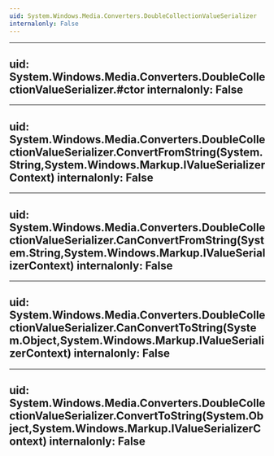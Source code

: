 ```yaml
---
uid: System.Windows.Media.Converters.DoubleCollectionValueSerializer
internalonly: False
---
```


---
uid: System.Windows.Media.Converters.DoubleCollectionValueSerializer.#ctor
internalonly: False
---

---
uid: System.Windows.Media.Converters.DoubleCollectionValueSerializer.ConvertFromString(System.String,System.Windows.Markup.IValueSerializerContext)
internalonly: False
---

---
uid: System.Windows.Media.Converters.DoubleCollectionValueSerializer.CanConvertFromString(System.String,System.Windows.Markup.IValueSerializerContext)
internalonly: False
---

---
uid: System.Windows.Media.Converters.DoubleCollectionValueSerializer.CanConvertToString(System.Object,System.Windows.Markup.IValueSerializerContext)
internalonly: False
---

---
uid: System.Windows.Media.Converters.DoubleCollectionValueSerializer.ConvertToString(System.Object,System.Windows.Markup.IValueSerializerContext)
internalonly: False
---
